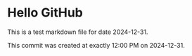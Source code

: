 # Hello GitHub
This is a test markdown file for date 2024-12-31.

This commit was created at exactly 12:00 PM on 2024-12-31.
